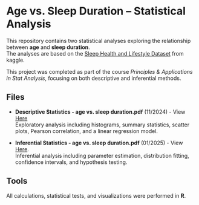 # Age vs. Sleep Duration – Statistical Analysis

This repository contains two statistical analyses exploring the relationship between **age** and **sleep duration**.  
The analyses are based on the [Sleep Health and Lifestyle Dataset](https://www.kaggle.com/datasets/uom190346a/sleep-health-and-lifestyle-dataset) from kaggle.

This project was completed as part of the course *Principles & Applications in Stat Analysis*, focusing on both descriptive and inferential methods.

## Files
- **Descriptive Statistics - age vs. sleep duration.pdf** (11/2024) - View [Here]()  
  Exploratory analysis including histograms, summary statistics, scatter plots, Pearson correlation, and a linear regression model.

- **Inferential Statistics - age vs. sleep duration.pdf** (01/2025) - View [Here](https://github.com/Shiri-Noam-Team/Age-vs-Sleep-Duration/blob/main/Inferential%20Statistics%20-%20age%20vs.%20sleep%20duration.pdf).  
  Inferential analysis including parameter estimation, distribution fitting, confidence intervals, and hypothesis testing.

## Tools
All calculations, statistical tests, and visualizations were performed in **R**.
